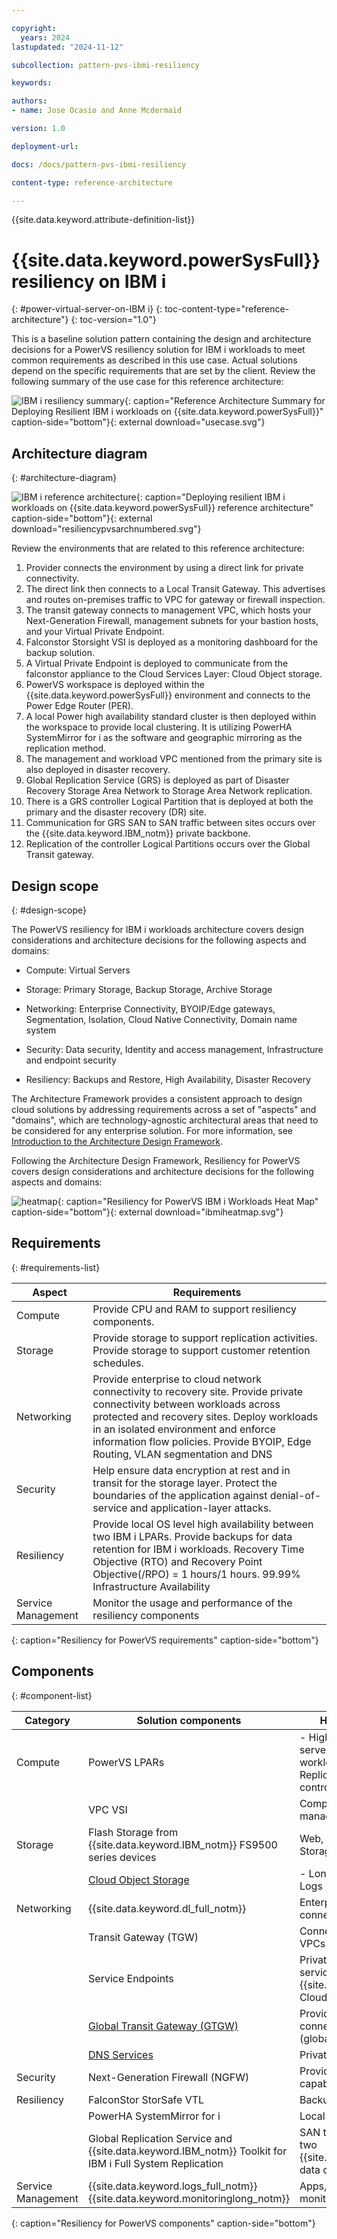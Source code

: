 ```yaml
---

copyright:
  years: 2024
lastupdated: "2024-11-12"

subcollection: pattern-pvs-ibmi-resiliency

keywords:

authors:
- name: Jose Ocasio and Anne Mcdermaid

version: 1.0

deployment-url:

docs: /docs/pattern-pvs-ibmi-resiliency

content-type: reference-architecture

---
```


{{site.data.keyword.attribute-definition-list}}

# {{site.data.keyword.powerSysFull}} resiliency on IBM i
{: #power-virtual-server-on-IBM i}
{: toc-content-type="reference-architecture"}
{: toc-version="1.0"}

This is a baseline solution pattern containing the design and architecture decisions for a PowerVS resiliency solution for IBM i workloads to meet common requirements as described in this use case. Actual solutions depend on the specific requirements that are set by the client. Review the following summary of the use case for this reference architecture:

![IBM i resiliency summary](/images/usecase.svg "Reference Summary"){: caption="Reference Architecture Summary for Deploying Resilient IBM i workloads on {{site.data.keyword.powerSysFull}}" caption-side="bottom"}{: external download="usecase.svg"}

## Architecture diagram
{: #architecture-diagram}

![IBM i reference architecture](/images/resiliencypvsarchnumbered.svg "Resiliency Architecture Diagram"){: caption="Deploying resilient IBM i workloads on {{site.data.keyword.powerSysFull}} reference architecture" caption-side="bottom"}{: external download="resiliencypvsarchnumbered.svg"}

Review the environments that are related to this reference architecture:

1. Provider connects the environment by using a direct link for private connectivity.
2. The direct link then connects to a Local Transit Gateway. This advertises and routes on-premises traffic to VPC for gateway or firewall inspection.
3. The transit gateway connects to management VPC, which hosts your Next-Generation Firewall, management subnets for your bastion hosts, and your Virtual Private Endpoint.
4. Falconstor Storsight VSI is deployed as a monitoring dashboard for the backup solution.
5. A Virtual Private Endpoint is deployed to communicate from the falconstor appliance to the Cloud Services Layer: Cloud Object storage. 
6. PowerVS workspace is deployed within the {{site.data.keyword.powerSysFull}} environment and connects to the Power Edge Router (PER).
7. A local Power high availability standard cluster is then deployed within the workspace to provide local clustering. It is utilizing PowerHA SystemMirror for i as the software and geographic mirroring as the replication method. 
8. The management and workload VPC mentioned from the primary site is also deployed in disaster recovery.
9. Global Replication Service (GRS) is deployed as part of Disaster Recovery Storage Area Network to Storage Area Network replication.
10. There is a GRS controller Logical Partition that is deployed at both the primary and the disaster recovery (DR) site.
11. Communication for GRS SAN to SAN traffic between sites occurs over the {{site.data.keyword.IBM_notm}} private backbone.
12. Replication of the controller Logical Partitions occurs over the Global Transit gateway.

## Design scope
{: #design-scope}

The PowerVS resiliency for IBM i workloads architecture covers design considerations and architecture decisions for the following aspects and domains:

- Compute: Virtual Servers

- Storage: Primary Storage, Backup Storage, Archive Storage

- Networking: Enterprise Connectivity, BYOIP/Edge gateways, Segmentation, Isolation, Cloud Native Connectivity, Domain name system

- Security: Data security, Identity and access management, Infrastructure and endpoint security

- Resiliency: Backups and Restore, High Availability, Disaster Recovery

The Architecture Framework provides a consistent approach to design cloud solutions by addressing requirements across a set of "aspects" and "domains", which are technology-agnostic architectural areas that need to be considered for any enterprise solution. For more information, see [Introduction to the Architecture Design Framework](/docs/architecture-framework?topic=architecture-framework-intro).

Following the Architecture Design Framework, Resiliency for PowerVS covers design considerations and architecture decisions for the following aspects and domains:

![heatmap](/images/ibmiheatmap.svg "IBM i Heatmap"){: caption="Resiliency for PowerVS IBM i Workloads Heat Map" caption-side="bottom"}{: external download="ibmiheatmap.svg"}

## Requirements
{: #requirements-list}

| Aspect         | Requirements                                                                                                                                                                                                                                                                                  |
|--------------------|---------------------------------------------------------------------------------------------------------------------------------------------------------------------------------------------------------------------------------------------------------------------------------------------------|
| Compute            | Provide CPU and RAM to support resiliency components.                                                                                                                                                                                                                                             |
| Storage            | Provide storage to support replication activities. Provide storage to support customer retention schedules.                                                                                                                                                                                       |
| Networking         | Provide enterprise to cloud network connectivity to recovery site. Provide private connectivity between workloads across protected and recovery sites. Deploy workloads in an isolated environment and enforce information flow policies. Provide BYOIP, Edge Routing, VLAN segmentation and DNS |
| Security           | Help ensure data encryption at rest and in transit for the storage layer. Protect the boundaries of the application against denial-of-service and application-layer attacks.                                                                                                                           |
| Resiliency         | Provide local OS level high availability between two IBM i LPARs. Provide backups for data retention for IBM i workloads. Recovery Time Objective (RTO) and Recovery Point Objective(/RPO) = 1 hours/1 hours.  99.99% Infrastructure Availability                                                     |
| Service Management | Monitor the usage and performance of the resiliency components                                                                                                                                                                                                                                    |
{: caption="Resiliency for PowerVS requirements" caption-side="bottom"}




## Components
{: #component-list}

| Category      | Solution components                                                                                                       | How it is used in a solution                                                                                                      |
|--------------------|-------------------------------------------------------------------------------------------------------------------------------|-------------------------------------------------------------------------------------------------------------------------------------|
| Compute            | PowerVS LPARs                                                                                                                 | - High availability workload virtual servers  \n - Disaster recovery workload virtual servers  \n - Global Replication Service (GRS) controllers |
|                    | VPC VSI                                                                                                                       | Compute for NGFW and management tools                                                                                                  |
| Storage            | Flash Storage from {{site.data.keyword.IBM_notm}} FS9500 series devices                                                                                  | Web, application, database storage, Storage for GRS                                                                                  |
|                    | [Cloud Object Storage](/docs/cloud-object-storage?topic=cloud-object-storage-about-cloud-object-storage) | - Long-term backup archive  \n -  Logs                                                                                                      |
| Networking         | {{site.data.keyword.dl_full_notm}}                                                                                                          | Enterprise to cloud network connectivity                                                                                            |
|                    | Transit Gateway (TGW)                                                                                                         | Connectivity between PowerVS and VPCs                                                                                               |
|                    | Service Endpoints                                                                                                             | Private network access to cloud services such {{site.data.keyword.logs_full_notm}}, Cloud Object Storage.                                                 |
|                    | [Global Transit Gateway (GTGW)](/docs/transit-gateway?topic=transit-gateway-about)                       | Provides PowerVS and VPC connectivity in different regions (global routing)                                                         |
|                    | [DNS Services](/docs/dns-svcs?topic=dns-svcs-about-dns-services)                                         | Private DNS resolution                                                                                                              |
| Security           | Next-Generation Firewall (NGFW)                                                                                               | Provide IDS/IPS and edge firewall capabilities                                                                                      |
| Resiliency         | FalconStor StorSafe VTL                                                                                        | Backups for IBM i workloads                                                                                                           |
|                    | PowerHA SystemMirror for i                                                                                                              | Local OS level between two LPARS                                                                                                    |
|                    | Global Replication Service and {{site.data.keyword.IBM_notm}} Toolkit for IBM i Full System Replication                                                      | SAN to SAN replication between two {{site.data.keyword.cloud_notm}} data centers                                                                           |
| Service Management | {{site.data.keyword.logs_full_notm}} {{site.data.keyword.monitoringlong_notm}}                                                | Apps, Audit, and operational logs monitor platform metrics                                                                          |
{: caption="Resiliency for PowerVS components" caption-side="bottom"}
